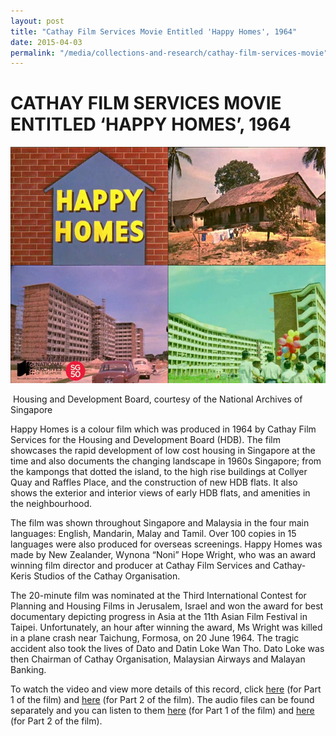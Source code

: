 ```yaml
---
layout: post
title: "Cathay Film Services Movie Entitled 'Happy Homes', 1964"
date: 2015-04-03
permalink: "/media/collections-and-research/cathay-film-services-movie"
---
```


<iframe id="pxcelframe" src="//t.sharethis.com/a/t_.htm?ver=0.345.16984&amp;cid=c010#rnd=1577952715705&amp;cid=c010&amp;dmn=www.nas.gov.sg&amp;tt=t.dhj&amp;dhjLcy=52&amp;lbl=pxcel&amp;flbl=pxcel&amp;ll=d&amp;ver=0.345.16984&amp;ell=d&amp;cck=__stid&amp;pn=%2Fblogs%2Farchivistpick%2Fhappy-homes%2F&amp;qs=na&amp;rdn=www.nas.gov.sg&amp;rpn=%2Fblogs%2Farchivistpick%2F2015%2F04%2F&amp;rqs=na&amp;cc=SG&amp;cont=AS&amp;ipaddr=" style="display: none;"></iframe>

# CATHAY FILM SERVICES MOVIE ENTITLED ‘HAPPY HOMES’, 1964

![Housing and Development Board, courtesy of the National Archives of Singapore](../../../images/blogs/2015-04-03-L.jpg)

​					Housing and Development Board, courtesy of the National Archives of Singapore

Happy Homes is a colour film which was produced in 1964 by Cathay Film Services for the Housing and Development Board (HDB). The film showcases the rapid development of low cost housing in Singapore at the time and also documents the changing landscape in 1960s Singapore; from the kampongs that dotted the island, to the high rise buildings at Collyer Quay and Raffles Place, and the construction of new HDB flats. It also shows the exterior and interior views of early HDB flats, and amenities in the neighbourhood.

The film was shown throughout Singapore and Malaysia in the four main languages: English, Mandarin, Malay and Tamil. Over 100 copies in 15 languages were also produced for overseas screenings. Happy Homes was made by New Zealander, Wynona “Noni” Hope Wright, who was an award winning film director and producer at Cathay Film Services and Cathay-Keris Studios of the Cathay Organisation.

The 20-minute film was nominated at the Third International Contest for Planning and Housing Films in Jerusalem, Israel and won the award for best documentary depicting progress in Asia at the 11th Asian Film Festival in Taipei. Unfortunately, an hour after winning the award, Ms Wright was killed in a plane crash near Taichung, Formosa, on 20 June 1964. The tragic accident also took the lives of Dato and Datin Loke Wan Tho. Dato Loke was then Chairman of Cathay Organisation, Malaysian Airways and Malayan Banking.

To watch the video and view more details of this record, click [here](http://www.nas.gov.sg/archivesonline/audiovisual_records/record-details/2e79b24f-43b7-11e4-859c-0050568939ad) (for Part 1 of the film) and [here](http://www.nas.gov.sg/archivesonline/audiovisual_records/record-details/e4e25ab0-43b7-11e4-859c-0050568939ad) (for Part 2 of the film). The audio files can be found separately and you can listen to them [here](http://www.nas.gov.sg/archivesonline/audiovisual_records/record-details/90c0d31f-43b9-11e4-859c-0050568939ad) (for Part 1 of the film) and [here](http://www.nas.gov.sg/archivesonline/audiovisual_records/record-details/0a0b15c7-43ba-11e4-859c-0050568939ad) (for Part 2 of the film).